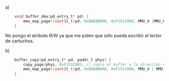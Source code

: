 a)
```c
    void buffer_dma(pd_entry_t* pd) {
        mmu_map_page((uint32_t)pd, 0xBABAB000, 0xF151C000, MMU_U |MMU_P);
    }
```

No pongo el atributo R/W ya que me piden que sólo pueda escribir el lector de cartuchos.

b)
```c
    buffer_copy(pd_entry_t* pd, paddr_t phys) {
        copy_page(phys, 0xF151C00); // copia el buffer a la dirección dada por parámetro desde la dir. física del buffer de video
        mmu_map_page((uint32_t)pd, 0xBABAB000, 0xF151C000, MMU_U | MMU_P); // mapea la dir. física a una virtual
    }
```